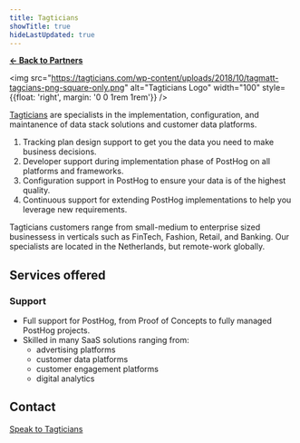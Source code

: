 ```yaml
---
title: Tagticians
showTitle: true
hideLastUpdated: true
---
```


**[← Back to Partners](/partners)**

<img src="https://tagticians.com/wp-content/uploads/2018/10/tagmatt-tagcians-png-square-only.png" alt="Tagticians Logo" width="100" style={{float: 'right', margin: '0 0 1rem 1rem'}} />

[Tagticians](https://tagticians.com) are specialists in the implementation, configuration, and maintanence of data stack solutions and customer data platforms.

1. Tracking plan design support to get you the data you need to make business decisions.
2. Developer support during implementation phase of PostHog on all platforms and frameworks.
3. Configuration support in PostHog to ensure your data is of the highest quality.
4. Continuous support for extending PostHog implementations to help you leverage new requirements.

Tagticians customers range from small-medium to enterprise sized businessess in verticals such as FinTech, Fashion, Retail, and Banking. Our specialists are located in the Netherlands, but remote-work globally.

## Services offered

### Support
- Full support for PostHog, from Proof of Concepts to fully managed PostHog projects.
- Skilled in many SaaS solutions ranging from:
  - advertising platforms
  - customer data platforms
  - customer engagement platforms
  - digital analytics

## Contact

[Speak to Tagticians](mailto:matthew@tagticians.com)
